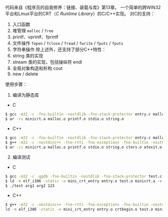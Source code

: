 代码来自《程序员的自我修养：链接、装载与库》第13章。
一个简单的跨WIN32平台和Linux平台的CRT（*C Runtime Library*）的C/C++实现。
对C的支持：
1. 入口函数
2. 堆管理 `malloc` / `free`
3. printf、vprintf、fprintf
4. 文件操作 `fopen` / `fclose` / `fread` / `fwrite` / `fputc` / `fputs`
5. 字符串操作
除上述外，还支持了部分C++特性：
1. string 类的实现
2. stream 类的实现，包括操纵符 endl
3. 全局对象构造和析构 cout
4. new / delete

使用步骤：
1. 编译为静态库
* C
```bash
$ gcc -m32 -c -fno-builtin -nostdlib -fno-stack-protector entry.c malloc.c stdio.c string.c printf.c
$ ar -rs minicrt.a malloc.o printf.o stdio.o string.o
```
* C++
```bash
$ gcc -m32 -c -fno-builtin -nostdlib -fno-stack-protector entry.c malloc.c stdio.c string.c printf.c atexit.c
$ g++ -m32 -c -nostdinc++ -fno-rtti -fno-exceptions -fno-builtin -nostdlib -fno-stack-protector crtbegin.cpp crtend.cpp new_delete.cpp iostream.cpp ctors.cpp
$ ar -rs minicrt.a malloc.o printf.o stdio.o string.o ctors.o atexit.o iostream.o new_delete.o
```
2. 编译测试
* C
```bash
$ gcc -m32 -c -ggdb -fno-builtin -nostdlib -fno-stack-protector test.c
$ ld -m elf_i386 -static -e mini_crt_entry entry.o test.o minicrt.a -o test
$ ./test arg1 arg2 123
```
* C++
```bash
$ g++ -m32 -c -nostdinc++ -fno-rtti -fno-exceptions -fno-builtin -nostdlib -fno-stack-protector test.cpp
ld -m elf_i386 -static -e mini_crt_entry entry.o crtbegin.o test.o minicrt.a crtend.o -o test
```
